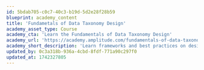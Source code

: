 ```yaml
---
id: 5bdab705-c0c7-40c3-b19d-5d2e28f28b59
blueprint: academy_content
title: 'Fundametals of Data Taxonomy Design'
academy_asset_type: Course
academy_cta: 'Learn the Fundamentals of Data Taxonomy Design'
academy_url: 'https://academy.amplitude.com/fundamentals-of-data-taxonomy-design'
academy_short_description: 'Learn frameworks and best practices on designing your data taxonomy. Start creating your taxonomy the right way! [On-demand course]'
updated_by: 0c3a318b-936a-4cbd-8fdf-771a90c297f0
updated_at: 1742327805
---
```

